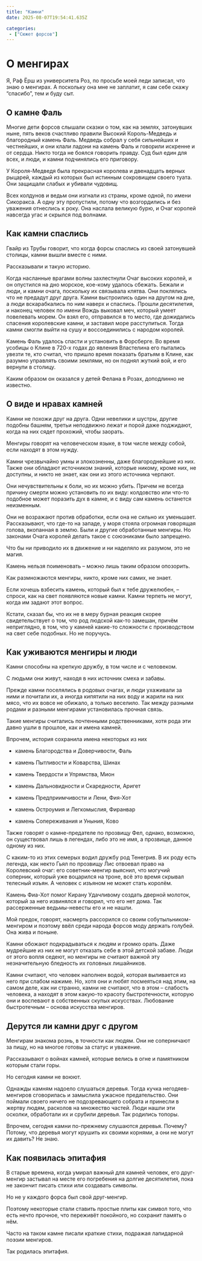 ```yaml
---
title: "Камни"
date: 2025-08-07T19:54:41.635Z

categories:
 - ["Сюжет форсов"]
---
```


О менгирах
==========

Я, Раф Ёрш из университета Роз, по просьбе моей леди записал, что знаю о
менгирах. А поскольку она мне не заплатит, я сам себе скажу “спасибо”,
тем и буду сыт.

О камне Фаль
------------

Многие дети форсов слышали сказки о том, как на землях, затонувших ныне,
пять веков счастливо правили Высокий Король-Медведь и благородный камень
Фаль. Медведь собрал у себя сильнейших и честнейших, и они клали ладони
на камень Фаль и говорили искренне и от сердца. Никто тогда не боялся
говорить правду. Суд был един для всех, и люди, и камни подчинялись его
приговору.

У Короля-Медведя была прекрасная королева и двенадцать верных рыцарей,
каждый из которых был истинным сокровищем своего туата. Они защищали
слабых и убивали чудовищ.

Всех колдунов и ведьм они изгнали из страны, кроме одной, по имени
Сикоракса. А одну эту пропустили, потому что возгордились и без уважения
отнеслись к року. Она наслала великую бурю, и Очаг королей навсегда угас
и скрылся под волнами.

Как камни спаслись
------------------

Гвайр из Трубы говорит, что когда форсы спаслись из своей затонувшей
столицы, камни вышли вместе с ними.

Рассказывали и такую историю.

Когда насланные врагами волны захлестнули Очаг высоких королей, и он
опустился на дно морское, кое-кому удалось сбежать. Бежали и люди, и
камни очага, поскольку их связывала клятва. Они поклялись что не
предадут друг друга. Камни выстроились один на другом на дне, а люди
вскарабкались по ним наверх и спаслись. Прошли десятилетия, и наконец
человек по имени Вождь выковал меч, который умеет повелевать морем. Он
взял его, отправился в то место, где дожидались спасения королевские
камни, и заставил море расступиться. Тогда камни смогли выйти на сушу и
воссоединились с народом королей.

Камень Фаль удалось спасти и установить в Форсберге. Во время усобицы о
Клине в 720-х годах до явления Властелина его пытались увезти те, кто
считал, что пришло время показать братьям в Клине, как разумно управлять
своими землями, но он поднял жуткий вой, и его вернули в столицу.

Каким образом он оказался у детей Фелана в Розах, доподлинно не
известно.

О виде и нравах камней
----------------------

Камни не похожи друг на друга. Одни невелики и шустры, другие подобны
башням, третьи неподвижно лежат и порой даже поджидают, когда на них
сядет прохожий, чтобы заорать.

Менгиры говорят на человеческом языке, в том числе между собой, если
находят в этом нужду.

Камни чрезвычайно умны и злокозненны, даже благороднейшие из них. Также
они обладают источником знаний, которые никому, кроме них, не доступны,
и никто не знает, как они из этого источника черпают.

Они нечувствительны к боли, но их можно убить. Причем не всегда причину
смерти можно установить по их виду: колдовство или что-то подобное может
поразить дух в камне, и с виду сам камень останется неизменным.

Они не возражают против обработки, если она не сильно их уменьшает.
Рассказывают, что где-то на западе, у моря стояла огромная говорящая
голова, вкопанная в землю. Были и другие обработанные менгиры. Но
законами Очага королей делать такое с союзниками было запрещено.

Что бы ни приводило их в движение и ни наделяло их разумом, это не
магия.

Камень нельзя поименовать – можно лишь таким образом опозорить.

Как размножаются менгиры, никто, кроме них самих, не знает.

Если хочешь взбесить камень, который был к тебе дружелюбен, – спроси,
как на свет появляются новые камни. Камни терпеть не могут, когда им
задают этот вопрос.

Кстати, сказал бы, что их не в меру бурная реакция скорее
свидетельствует о том, что род людской как-то замешан, причём
неприглядно, в том, что у камней какие-то сложности с производством на
свет себе подобных. Но не поручусь.

Как уживаются менгиры и люди
----------------------------

Камни способны на крепкую дружбу, в том числе и с человеком.

С людьми они живут, находя в них источник смеха и забавы.

Прежде камни поселялись в родовых очагах, и люди ухаживали за ними и
почитали их, а иногда кипятили на них воду и жарили на них мясо, что их
вовсе не обижало, а только веселило. Так между разными родами и разными
менгирами установилась прочная связь.

Такие менгиры считались почтенными родственниками, хотя рода эти давно
ушли в прошлое, как и имена камней.

Впрочем, история сохранила имена некоторых из них

-   камень Благородства и Доверчивости, Фаль

-   камень Пытливости и Коварства, Шинах

-   камень Твердости и Упрямства, Мион

-   камень Дальновидности и Скаредности, Аригет

-   камень Предприимчивости и Лени, Фия-Хот

-   камень Остроумия и Легкомыслия, Фиранвар

-   камень Сопереживания и Уныния, Ково

Также говорят о камне-предателе по прозвищу Фел, однако, возможно, он
существовал лишь в легендах, либо это не имя, а прозвище, данное одному
из них.

С каким-то из этих семерых водил дружбу род Тенегрив. В их роду есть
легенда, как некто Гьял по прозвищу Лис отвоевал право на Королевский
очаг: его советник-менгир выяснил, что могучий соперник, который уже
воцарился на троне, всё это время скрывал телесный изъян. А человек с
изъяном не может стать королём.

Камень Фиа-Хот помог Кирану Удачливому создать дверной молоток, который
за него извинялся и говорил, что его нет дома. Так рассерженные
ведьмы-невесты его и не нашли.

Мой предок, говорят, насмерть рассорился со своим собутыльником-менгиром
и поэтому ввёл среди народа форсов моду держать голубей. Она жива и
поныне.

Камни обожают подкрадываться к людям и громко орать. Даже мудрейшие из
них не могут отказать себе в этой детской забаве. Люди от этого вопля
седеют, но менгиры не считают важной эту незначительную бледность их
головных лишайников.

Камни считают, что человек наполнен водой, которая выливается из него
при слабом нажиме. Но, хотя они и любят посмеяться над этим, на самом
деле, как ни странно, камни не считают, что в этом – слабость человека,
а находят в этом какую-то красоту быстротечности, которую они и
воспевают в собственных скупых искусствах. Любование быстротечным –
основа искусства менгиров.

Дерутся ли камни друг с другом
------------------------------

Менгирам знакома рознь, в точности как людям. Они не соперничают за
пищу, но на многое готовы за статус и уважение.

Рассказывают о войнах камней, которые велись в огне и памятником которым
стали горы.

Но сегодня камни не воюют.

Однажды камням надоело слушаться деревья. Тогда кучка негодяев-менгиров
сговорилась и замыслила ужасное предательство. Они поймали своего ничего
не подозревающего собрата и принесли в жертву людям, расколов на
множество частей. Люди нашли эти осколки, обработали их и срубили
деревья. Так родились топоры.

Впрочем, сегодня камни по-прежнему слушаются деревья. Почему? Потому,
что деревья могут крушить их своими корнями, а они не могут их давить?
Не знаю.

Как появилась эпитафия
----------------------

В старые времена, когда умирал важный для камней человек, его
друг-менгир застывал на месте его погребения на долгие десятилетия, пока
не закончит писать стихи или создавать символы.

Но не у каждого форса был свой друг-менгир.

Поэтому некоторые стали ставить простые плиты как символ того, что есть
нечто прочное, что переживёт покойного, но сохранит память о нём.

Часто на таком камне писали краткие стихи, подражая лапидарной поэзии
менгиров.

Так родилась эпитафия.
